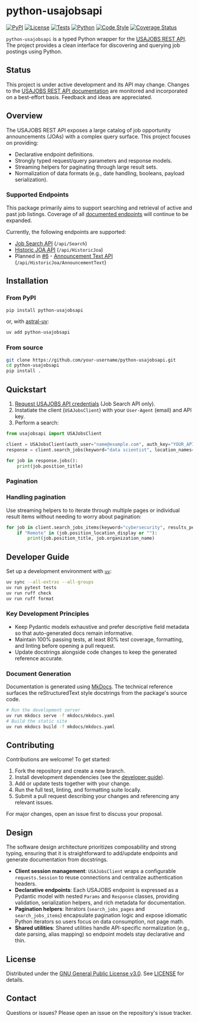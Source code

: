 # python-usajobsapi

[![PyPI][pypi-img]][pypi-lnk]
[![License][license-img]][license-lnk]
[![Tests][tests-img]][tests-lnk]
[![Python][python-img]][python-lnk]
[![Code Style][codestyle-img]][codestyle-lnk]
[![Coverage Status][codecov-img]][codecov-lnk]

`python-usajobsapi` is a typed Python wrapper for the [USAJOBS REST API](https://developer.usajobs.gov/). The project provides a clean interface for discovering and querying job postings using Python.

## Status

This project is under active development and its API may change. Changes to the [USAJOBS REST API documentation](https://developer.usajobs.gov/) are monitored and incorporated on a best-effort basis. Feedback and ideas are appreciated.

## Overview

The USAJOBS REST API exposes a large catalog of job opportunity announcements (JOAs) with a complex query surface. This project focuses on providing:

- Declarative endpoint definitions.
- Strongly typed request/query parameters and response models.
- Streaming helpers for paginating through large result sets.
- Normalization of data formats (e.g., date handling, booleans, payload serialization).

### Supported Endpoints

This package primarily aims to support searching and retrieval of active and past job listings. Coverage of all [documented endpoints](https://developer.usajobs.gov/api-reference/) will continue to be expanded.

Currently, the following endpoints are supported:

- [Job Search API](https://developer.usajobs.gov/api-reference/get-api-search) (`/api/Search`)
- [Historic JOA API](https://developer.usajobs.gov/api-reference/get-api-historicjoa) (`/api/HistoricJoa`)
- Planned in [#6](https://github.com/paddy74/python-usajobsapi/issues/6) - [Announcement Text API](https://developer.usajobs.gov/api-reference/get-api-joa) (`/api/HistoricJoa/AnnouncementText`)

## Installation

### From PyPI

```bash
pip install python-usajobsapi
```

or, with [astral-uv](https://docs.astral.sh/uv/):

```bash
uv add python-usajobsapi
```

### From source

```bash
git clone https://github.com/your-username/python-usajobsapi.git
cd python-usajobsapi
pip install .
```

## Quickstart

1. [Request USAJOBS API credentials](https://developer.usajobs.gov/APIRequest/Forms/DeveloperSignup) (Job Search API only).
2. Instatiate the client (`USAJobsClient`) with your `User-Agent` (email) and API key.
3. Perform a search:

```python
from usajobsapi import USAJobsClient

client = USAJobsClient(auth_user="name@example.com", auth_key="YOUR_API_KEY")
response = client.search_jobs(keyword="data scientist", location_names=["Atlanta", "Georgia"])

for job in response.jobs():
    print(job.position_title)
```

### Pagination

### Handling pagination

Use streaming helpers to to iterate through multiple pages or individual result items without needing to worry about pagination:

```python
for job in client.search_jobs_items(keyword="cybersecurity", results_per_page=100):
    if "Remote" in (job.position_location_display or ""):
        print(job.position_title, job.organization_name)
```

## Developer Guide

Set up a development environment with [`uv`](https://docs.astral.sh/uv/):

```bash
uv sync --all-extras --all-groups
uv run pytest tests
uv run ruff check
uv run ruff format
```

### Key Development Principles

- Keep Pydantic models exhaustive and prefer descriptive field metadata so that auto-generated docs remain informative.
- Maintain 100% passing tests, at least 80% test coverage, formatting, and linting before opening a pull request.
- Update docstrings alongside code changes to keep the generated reference accurate.

### Document Generation

Documentation is generated using [MkDocs](https://www.mkdocs.org/). The technical reference surfaces the reStructuredText style docstrings from the package's source code.

```bash
# Run the development server
uv run mkdocs serve -f mkdocs/mkdocs.yaml
# Build the static site
uv run mkdocs build -f mkdocs/mkdocs.yaml
```

## Contributing

Contributions are welcome! To get started:

1. Fork the repository and create a new branch.
2. Install development dependencies (see the [developer guide](#developer-guide)).
3. Add or update tests together with your change.
4. Run the full test, linting, and formatting suite locally.
5. Submit a pull request describing your changes and referencing any relevant issues.

For major changes, open an issue first to discuss your proposal.

## Design

The software design architecture prioritizes composability and strong typing, ensuring that it is straightforward to add/update endpoints and generate documentation from docstrings.

- **Client session management**: `USAJobsClient` wraps a configurable `requests.Session` to reuse connections and centralize authentication headers.
- **Declarative endpoints**: Each USAJOBS endpoint is expressed as a Pydantic model with nested `Params` and `Response` classes, providing validation, serialization helpers, and rich metadata for documentation.
- **Pagination helpers**: Iterators (`search_jobs_pages` and `search_jobs_items`) encapsulate pagination logic and expose idiomatic Python iterators so users focus on data consumption, not page math.
- **Shared utilities**: Shared utilities handle API-specific normalization (e.g., date parsing, alias mapping) so endpoint models stay declarative and thin.

## License

Distributed under the [GNU General Public License v3.0](https://www.gnu.org/licenses/gpl-3.0.en.html). See [LICENSE](LICENSE) for details.

## Contact

Questions or issues? Please open an issue on the repository's issue tracker.

<!-- Badges -->

[pypi-lnk]: https://pypi.org/p/python-usajobsapi
[pypi-img]: https://img.shields.io/pypi/v/python-usajobsapi.svg
[tests-lnk]: https://github.com/paddy74/python-usajobsapi/actions
[tests-img]: https://img.shields.io/github/actions/workflow/status/paddy74/python-usajobsapi/ci.yaml?logo=github&label=tests&branch=master
[codecov-lnk]: https://codecov.io/github/paddy74/python-usajobsapi
[codecov-img]: https://codecov.io/github/paddy74/python-usajobsapi/graph/badge.svg?token=IH3MTBANTT
[python-lnk]: https://img.shields.io/pypi/pyversions/python-usajobsapi.svg
[python-img]: https://pypi.python.org/pypi/python-usajobsapi
[codestyle-lnk]: https://docs.astral.sh/ruff
[codestyle-img]: https://img.shields.io/badge/code%20style-ruff-000000.svg
[license-lnk]: ./LICENSE
[license-img]: https://img.shields.io/pypi/l/python-usajobsapi?color=light-green&logo=gplv3&logoColor=white
